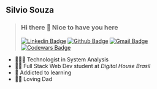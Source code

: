 ## Silvio Souza

> ### Hi there 👋 Nice to have you here
> [![Linkedin Badge](https://img.shields.io/badge/-LinkedIn-blue?style=flat-square&logo=Linkedin&logoColor=white&link=https://www.linkedin.com/in/jr-silvio-souza/)](https://www.linkedin.com/in/jr-silvio-souza/)
[![Github Badge](https://img.shields.io/badge/-Github-000?style=flat-square&logo=Github&logoColor=white&link=https://github.com/silvio-souza)](https://github.com/silvio-souza)
[![Gmail Badge](https://img.shields.io/badge/-Gmail-c14438?style=flat-square&logo=Gmail&logoColor=white&link=mailto:jr.silvio.souza@gmail.com)](mailto:jr.silvio.souza@gmail.com)
[![Codewars Badge](https://www.codewars.com/users/SJblu/badges/micro)](https://www.codewars.com/users/SJblu)

- 👨🏻‍🎓 Technologist in System Analysis 
- 👨‍💻 Full Stack Web Dev student at *Digital House Brasil* 
- 🚀 Addicted to learning 
- 👨‍👦 Loving Dad 


<!--  Tabela com linguagens mais usadas no GitHub
[![Top Langs](https://github-readme-stats.vercel.app/api/top-langs/?username=SJblu)](https://github.com/SJblu/SJblu)
-->


<!--
**SJblu/SJblu** is a ✨ _special_ ✨ repository because its `README.md` (this file) appears on your GitHub profile.

Here are some ideas to get you started:

- 🔭 I’m currently working on ...
- 🌱 I’m currently learning ...
- 👯 I’m looking to collaborate on ...
- 🤔 I’m looking for help with ...
- 💬 Ask me about ...
- 📫 How to reach me: ...
- 😄 Pronouns: ...
- ⚡ Fun fact: ...
--> 
